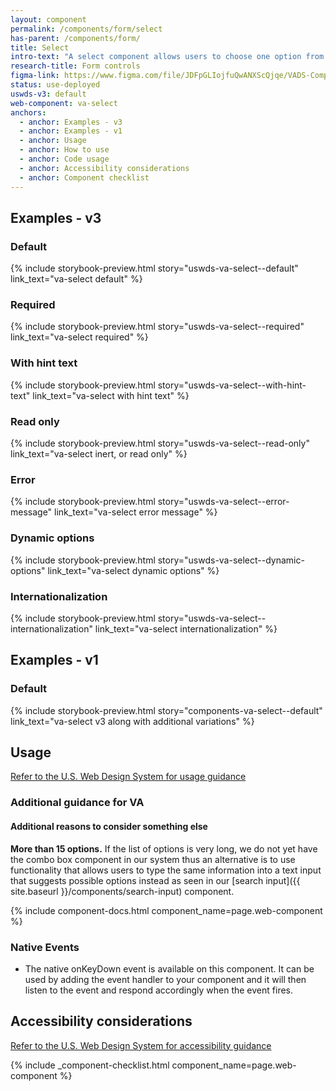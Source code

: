 ```yaml
---
layout: component
permalink: /components/form/select
has-parent: /components/form/
title: Select
intro-text: "A select component allows users to choose one option from a menu."
research-title: Form controls
figma-link: https://www.figma.com/file/JDFpGLIojfuQwANXScQjqe/VADS-Component-Examples?type=design&node-id=1377%3A93876&mode=design&t=h9BoxMWwcHe2DhUd-1
status: use-deployed
uswds-v3: default
web-component: va-select
anchors:
  - anchor: Examples - v3
  - anchor: Examples - v1
  - anchor: Usage
  - anchor: How to use
  - anchor: Code usage
  - anchor: Accessibility considerations
  - anchor: Component checklist
---
```


## Examples - v3

### Default

{% include storybook-preview.html story="uswds-va-select--default" link_text="va-select default" %}

### Required

{% include storybook-preview.html story="uswds-va-select--required" link_text="va-select required" %}

### With hint text

{% include storybook-preview.html story="uswds-va-select--with-hint-text" link_text="va-select with hint text" %}

### Read only

{% include storybook-preview.html story="uswds-va-select--read-only" link_text="va-select inert, or read only" %}

### Error

{% include storybook-preview.html story="uswds-va-select--error-message" link_text="va-select error message" %}

### Dynamic options

{% include storybook-preview.html story="uswds-va-select--dynamic-options" link_text="va-select dynamic options" %}

### Internationalization

{% include storybook-preview.html story="uswds-va-select--internationalization" link_text="va-select internationalization" %}

## Examples - v1

### Default

{% include storybook-preview.html story="components-va-select--default" link_text="va-select v3 along with additional variations" %}

## Usage

<a class="vads-c-action-link--blue" href="https://designsystem.digital.gov/components/select/">Refer to the U.S. Web Design System for usage guidance</a>

### Additional guidance for VA

#### Additional reasons to consider something else

**More than 15 options.** If the list of options is very long, we do not yet have the combo box component in our system thus an alternative is to use functionality that allows users to type the same information into a text input that suggests possible options instead as seen in our [search input]({{ site.baseurl }}/components/search-input) component.

{% include component-docs.html component_name=page.web-component %}

### Native Events

- The native onKeyDown event is available on this component. It can be used by adding the event handler to your component and it will then listen to the event and respond accordingly when the event fires.


## Accessibility considerations

<a class="vads-c-action-link--blue" href="https://designsystem.digital.gov/components/select/#accessibility-select">Refer to the U.S. Web Design System for accessibility guidance</a>


{% include _component-checklist.html component_name=page.web-component %}